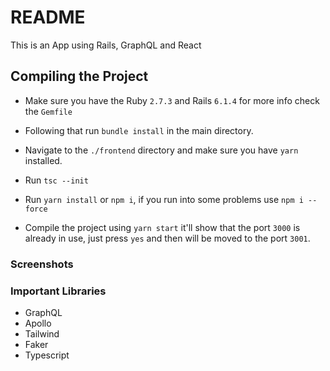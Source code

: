 # README

This is an App using Rails, GraphQL and React

## Compiling the Project

* Make sure you have the Ruby ```2.7.3``` and Rails ```6.1.4``` for more info check the 
```Gemfile```

* Following that run ```bundle install``` in the main directory.

* Navigate to the ```./frontend``` directory and make sure you have ```yarn``` 
installed.

* Run ```tsc --init```

* Run ```yarn install``` or ```npm i```, if you run into some problems use ```npm i --force```

* Compile the project using ```yarn start``` it'll show that the port ````3000```` is already in
use, just press ```yes``` and then will be moved to the port ```3001```.


### Screenshots


### Important Libraries 

* GraphQL
* Apollo
* Tailwind 
* Faker 
* Typescript

